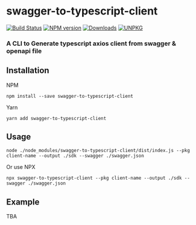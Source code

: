 # swagger-to-typescript-client
[![Build Status](https://github.com/meabed/swagger-to-typescript-client/actions/workflows/ci.yml/badge.svg)](https://github.com/meabed/swagger-to-typescript-client/actions/workflows/ci.yml)
[![NPM version](https://img.shields.io/npm/v/swagger-to-typescript-client.svg)](https://www.npmjs.com/package/swagger-to-typescript-client)
[![Downloads](https://img.shields.io/npm/dm/swagger-to-typescript-client.svg)](https://www.npmjs.com/package/swagger-to-typescript-client)
[![UNPKG](https://img.shields.io/badge/UNPKG-OK-179BD7.svg)](https://unpkg.com/browse/swagger-to-typescript-client@latest/)


### A CLI to Generate typescript axios client from swagger & openapi file

## Installation
NPM 
```npm
npm install --save swagger-to-typescript-client
```
Yarn
```yarn
yarn add swagger-to-typescript-client
```



## Usage
```
node ./node_modules/swagger-to-typescript-client/dist/index.js --pkg client-name --output ./sdk --swagger ./swagger.json
```

Or use NPX 
```
npx swagger-to-typescript-client --pkg client-name --output ./sdk --swagger ./swagger.json
```

## Example
TBA
